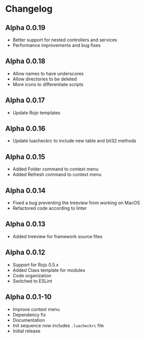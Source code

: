 # Changelog

## Alpha 0.0.19

- Better support for nested controllers and services
- Performance improvements and bug fixes

## Alpha 0.0.18

- Allow names to have underscores
- Allow directories to be deleted
- More icons to differentiate scripts

## Alpha 0.0.17

- Update Rojo templates

## Alpha 0.0.16

- Update luacheckrc to include new table and bit32 methods

## Alpha 0.0.15

- Added Folder command to context menu
- Added Refresh command to context menu

## Alpha 0.0.14

- Fixed a bug preventing the treeview from working on MacOS
- Refactored code according to linter

## Alpha 0.0.13

- Added treeview for framework source files

## Alpha 0.0.12

- Support for Rojo 0.5.x
- Added Class template for modules
- Code organization
- Switched to ESLint

## Alpha 0.0.1-10

- Improve context menu
- Dependency fix
- Documentation
- Init sequence now includes `.luacheckrc` file
- Initial release
